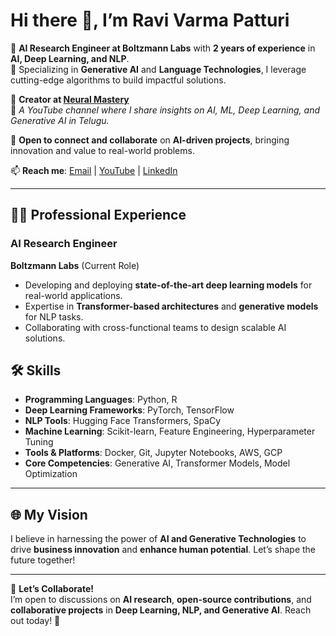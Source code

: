 # Hi there 👋, I’m **Ravi Varma Patturi**

🔭 **AI Research Engineer at Boltzmann Labs** with **2 years of experience** in **AI, Deep Learning, and NLP**.  
🌱 Specializing in **Generative AI** and **Language Technologies**, I leverage cutting-edge algorithms to build impactful solutions.

🎥 **Creator at [Neural Mastery](https://www.youtube.com/@neuralmastery)**  
📖 *A YouTube channel where I share insights on AI, ML, Deep Learning, and Generative AI in Telugu.*

🤝 **Open to connect and collaborate** on **AI-driven projects**, bringing innovation and value to real-world problems.

📫 **Reach me**: [Email](mailto:patturiravivarma@gmail.com) | [YouTube](https://www.youtube.com/@neuralmastery) | [LinkedIn](https://www.linkedin.com/in/ravivarma-patturi/)

---

## 👨‍💻 Professional Experience
### AI Research Engineer  
**Boltzmann Labs** (Current Role)  
- Developing and deploying **state-of-the-art deep learning models** for real-world applications.  
- Expertise in **Transformer-based architectures** and **generative models** for NLP tasks.  
- Collaborating with cross-functional teams to design scalable AI solutions.  



## 🛠️ Skills
- **Programming Languages**: Python, R  
- **Deep Learning Frameworks**: PyTorch, TensorFlow  
- **NLP Tools**: Hugging Face Transformers, SpaCy  
- **Machine Learning**: Scikit-learn, Feature Engineering, Hyperparameter Tuning  
- **Tools & Platforms**: Docker, Git, Jupyter Notebooks, AWS, GCP  
- **Core Competencies**: Generative AI, Transformer Models, Model Optimization  

---

## 🌐 My Vision
I believe in harnessing the power of **AI and Generative Technologies** to drive **business innovation** and **enhance human potential**. Let’s shape the future together!

---

📩 **Let’s Collaborate!**  
I’m open to discussions on **AI research**, **open-source contributions**, and **collaborative projects** in **Deep Learning, NLP, and Generative AI**. Reach out today! 🚀
